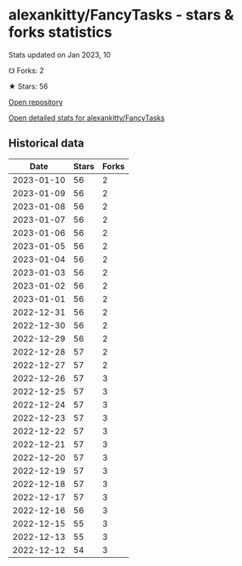 # alexankitty/FancyTasks - stars & forks statistics

Stats updated on Jan 2023, 10

☋ Forks: 2

★ Stars: 56

[Open repository](https://github.com/alexankitty/FancyTasks)

[Open detailed stats for alexankitty/FancyTasks](https://reviewgithub.com/rep/alexankitty/FancyTasks)

## Historical data
| Date | Stars | Forks |
|------|-------|-------|
| 2023-01-10 | 56 | 2 | 
| 2023-01-09 | 56 | 2 | 
| 2023-01-08 | 56 | 2 | 
| 2023-01-07 | 56 | 2 | 
| 2023-01-06 | 56 | 2 | 
| 2023-01-05 | 56 | 2 | 
| 2023-01-04 | 56 | 2 | 
| 2023-01-03 | 56 | 2 | 
| 2023-01-02 | 56 | 2 | 
| 2023-01-01 | 56 | 2 | 
| 2022-12-31 | 56 | 2 | 
| 2022-12-30 | 56 | 2 | 
| 2022-12-29 | 56 | 2 | 
| 2022-12-28 | 57 | 2 | 
| 2022-12-27 | 57 | 2 | 
| 2022-12-26 | 57 | 3 | 
| 2022-12-25 | 57 | 3 | 
| 2022-12-24 | 57 | 3 | 
| 2022-12-23 | 57 | 3 | 
| 2022-12-22 | 57 | 3 | 
| 2022-12-21 | 57 | 3 | 
| 2022-12-20 | 57 | 3 | 
| 2022-12-19 | 57 | 3 | 
| 2022-12-18 | 57 | 3 | 
| 2022-12-17 | 57 | 3 | 
| 2022-12-16 | 56 | 3 | 
| 2022-12-15 | 55 | 3 | 
| 2022-12-13 | 55 | 3 | 
| 2022-12-12 | 54 | 3 | 

